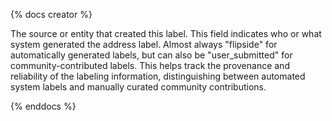 {% docs creator %}

The source or entity that created this label. This field indicates who or what system generated the address label. Almost always "flipside" for automatically generated labels, but can also be "user_submitted" for community-contributed labels. This helps track the provenance and reliability of the labeling information, distinguishing between automated system labels and manually curated community contributions.

{% enddocs %} 